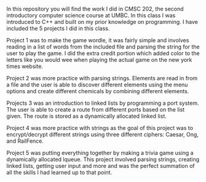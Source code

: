 In this repository you will find the work I did in CMSC 202, the second introductory computer science course at UMBC. In this class I was introduced to C++ and built on my prior knowledge on programming. I have included the 5 projects I did in this class.

Project 1 was to make the game wordle, it was fairly simple and involves reading in a list of words from the included file and parsing the string for the user to play the game. I did the extra credit portion which added color to the letters like
you would wee when playing the actual game on the new york times website.

Project 2 was more practice with parsing strings. Elements are read in from a file and the user is able to discover different elements using the menu options and create different chemicals by combining different elements.

Projects 3 was an introduction to linked lists by programming a port system. The user is able to create a route from different ports based on the list given. The route is stored as a dynamically allocated linked list.

Project 4 was more practice with strings as the goal of this project was to encrypt/decrypt different strings using three different ciphers: Caesar, Ong, and RailFence.

Project 5 was putting everything together by making a trivia game using a dynamically allocated lqueue. This project involved parsing strings, creating linked lists, getting user input and more and was the perfect summation of all the skills
I had learned up to that point.
